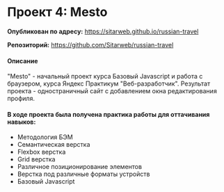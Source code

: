 # Проект 4: Mesto
__Опубликован по адресу:__ https://sitarweb.github.io/russian-travel

__Репозиторий:__ https://github.com/Sitarweb/russian-travel
#### Описание
"Mesto" - начальный проект курса Базовый Javascript и работа с браузером, курса Яндекс Практикум "Веб-разработчик". Результат проекта - одностраничный сайт с добавлением окна редактирования профиля.
#### В ходе проекта была получена практика работы для оттачивания навыков:
* Методология БЭМ
* Семантическая верстка
* Flexbox верстка
* Grid верстка
* Различное позиционирование элементов
* Верстка под различные форматы устройств
* Базовый Javascript
